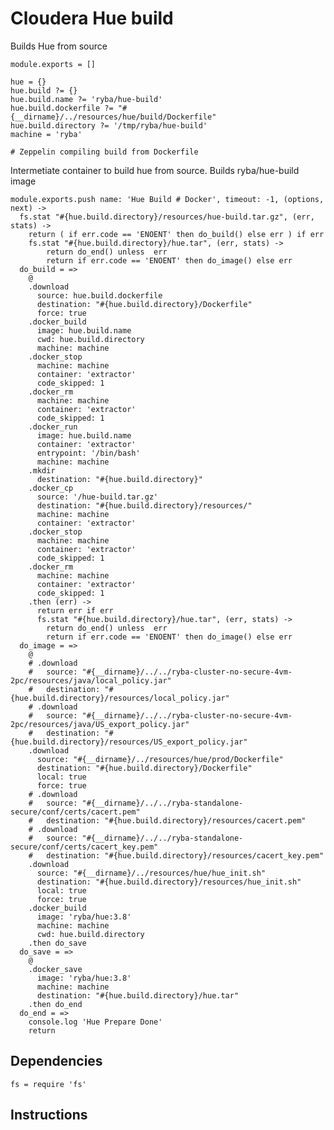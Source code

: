 # Cloudera Hue  build

Builds Hue from source 

    module.exports = []

    hue = {}
    hue.build ?= {}
    hue.build.name ?= 'ryba/hue-build'
    hue.build.dockerfile ?= "#{__dirname}/../resources/hue/build/Dockerfile"
    hue.build.directory ?= '/tmp/ryba/hue-build'
    machine = 'ryba'

    # Zeppelin compiling build from Dockerfile

Intermetiate container to build hue from source. Builds ryba/hue-build image


    module.exports.push name: 'Hue Build # Docker', timeout: -1, (options, next) ->
      fs.stat "#{hue.build.directory}/resources/hue-build.tar.gz", (err, stats) ->
        return ( if err.code == 'ENOENT' then do_build() else err ) if err
        fs.stat "#{hue.build.directory}/hue.tar", (err, stats) ->
            return do_end() unless  err 
            return if err.code == 'ENOENT' then do_image() else err        
      do_build = =>
        @
        .download
          source: hue.build.dockerfile
          destination: "#{hue.build.directory}/Dockerfile"
          force: true
        .docker_build
          image: hue.build.name
          cwd: hue.build.directory
          machine: machine
        .docker_stop
          machine: machine
          container: 'extractor'
          code_skipped: 1
        .docker_rm
          machine: machine
          container: 'extractor'
          code_skipped: 1
        .docker_run
          image: hue.build.name
          container: 'extractor'
          entrypoint: '/bin/bash'
          machine: machine
        .mkdir
          destination: "#{hue.build.directory}"
        .docker_cp
          source: '/hue-build.tar.gz'
          destination: "#{hue.build.directory}/resources/"
          machine: machine
          container: 'extractor'
        .docker_stop
          machine: machine
          container: 'extractor'
          code_skipped: 1
        .docker_rm
          machine: machine
          container: 'extractor'
          code_skipped: 1
        .then (err) ->
          return err if err
          fs.stat "#{hue.build.directory}/hue.tar", (err, stats) ->
            return do_end() unless  err 
            return if err.code == 'ENOENT' then do_image() else err
      do_image = =>
        @ 
        # .download
        #   source: "#{__dirname}/../../ryba-cluster-no-secure-4vm-2pc/resources/java/local_policy.jar"
        #   destination: "#{hue.build.directory}/resources/local_policy.jar"
        # .download
        #   source: "#{__dirname}/../../ryba-cluster-no-secure-4vm-2pc/resources/java/US_export_policy.jar"
        #   destination: "#{hue.build.directory}/resources/US_export_policy.jar"
        .download
          source: "#{__dirname}/../resources/hue/prod/Dockerfile"
          destination: "#{hue.build.directory}/Dockerfile"
          local: true
          force: true
        # .download
        #   source: "#{__dirname}/../../ryba-standalone-secure/conf/certs/cacert.pem"
        #   destination: "#{hue.build.directory}/resources/cacert.pem"
        # .download
        #   source: "#{__dirname}/../../ryba-standalone-secure/conf/certs/cacert_key.pem"
        #   destination: "#{hue.build.directory}/resources/cacert_key.pem"
        .download
          source: "#{__dirname}/../resources/hue/hue_init.sh"
          destination: "#{hue.build.directory}/resources/hue_init.sh"
          local: true
          force: true
        .docker_build
          image: 'ryba/hue:3.8'
          machine: machine
          cwd: hue.build.directory
        .then do_save
      do_save = =>
        @
        .docker_save
          image: 'ryba/hue:3.8'
          machine: machine
          destination: "#{hue.build.directory}/hue.tar"
        .then do_end
      do_end = =>
        console.log 'Hue Prepare Done'
        return      

## Dependencies  

    fs = require 'fs'

## Instructions